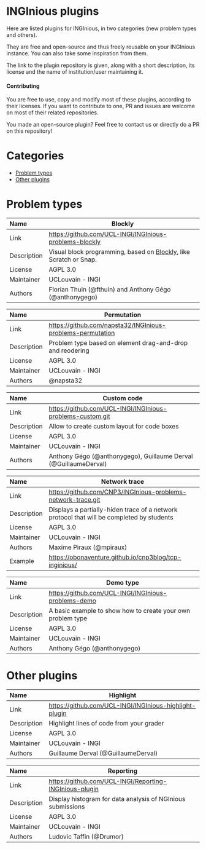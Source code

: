 # INGInious plugins

Here are listed plugins for INGInious, in two categories (new problem types and others).

They are free and open-source and thus freely reusable on your INGInious instance.
You can also take some inspiration from them.

The link to the plugin repository is given, along with a short description, 
its license and the name of institution/user maintaining it.

#### Contributing

You are free to use, copy and modify most of these plugins, according to their licenses. 
If you want to contribute to one, PR and issues are welcome on most of their related repositories.

You made an open-source plugin? 
Feel free to contact us or directly do a PR on this repository! 

# Categories

- [Problem types](#problem-types)
- [Other plugins](#other-plugins)

# Problem types

| Name | Blockly |
| :---- | ------------------------------------- |
| Link | https://github.com/UCL-INGI/INGInious-problems-blockly |
| Description | Visual block programming, based on [Blockly](https://developers.google.com/blockly/), like Scratch or Snap.|
| License | AGPL 3.0 |
| Maintainer | UCLouvain - INGI
| Authors | Florian Thuin (@fthuin) and Anthony Gégo (@anthonygego)

| Name | Permutation |
| :---- | ------------------------------------- |
| Link | https://github.com/napsta32/INGInious-problems-permutation |
| Description | Problem type based on element drag-and-drop and reodering |
| License | AGPL 3.0 |
| Maintainer | UCLouvain - INGI
| Authors | @napsta32

| Name | Custom code |
| :---- | ------------------------------------- |
| Link | https://github.com/UCL-INGI/INGInious-problems-custom.git |
| Description | Allow to create custom layout for code boxes |
| License | AGPL 3.0 |
| Maintainer | UCLouvain - INGI
| Authors | Anthony Gégo (@anthonygego), Guillaume Derval (@GuillaumeDerval)

| Name | Network trace |
| :---- | ------------------------------------- |
| Link | https://github.com/CNP3/INGInious-problems-network-trace.git |
| Description | Displays a partially-hiden trace of a network protocol that will be completed by students |
| License | AGPL 3.0 |
| Maintainer | UCLouvain - INGI
| Authors | Maxime Piraux (@mpiraux)
| Example | https://obonaventure.github.io/cnp3blog/tcp-inginious/

| Name | Demo type |
| :---- | ------------------------------------- |
| Link | https://github.com/UCL-INGI/INGInious-problems-demo |
| Description | A basic example to show how to create your own problem type |
| License | AGPL 3.0 |
| Maintainer | UCLouvain - INGI
| Authors | Anthony Gégo (@anthonygego)

# Other plugins 


| Name | Highlight |
| :---- | ------------------------------------- |
| Link | https://github.com/UCL-INGI/INGInious-highlight-plugin |
| Description | Highlight lines of code from your grader |
| License | AGPL 3.0 |
| Maintainer | UCLouvain - INGI
| Authors | Guillaume Derval (@GuillaumeDerval)

| Name | Reporting |
| :---- | ------------------------------------- |
| Link | https://github.com/UCL-INGI/Reporting-INGInious-plugin |
| Description | Display histogram for data analysis of NGInious submissions |
| License | AGPL 3.0 |
| Maintainer | UCLouvain - INGI
| Authors | Ludovic Taffin (@Drumor)
